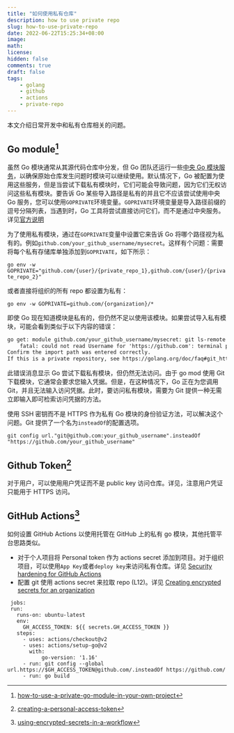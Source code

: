 ```yaml
---
title: "如何使用私有仓库"
description: how to use private repo
slug: how-to-use-private-repo
date: 2022-06-22T15:25:34+08:00
image:
math:
license:
hidden: false
comments: true
draft: false
tags:
    - golang
    - github
    - actions
    - private-repo
---
```


本文介绍日常开发中和私有仓库相关的问题。

## Go module[^1]

虽然 Go 模块通常从其源代码仓库中分发，但 Go 团队还运行一些[中央 Go 模块服务](https://proxy.golang.org/)，以确保原始仓库发生问题时模块可以继续使用。默认情况下，Go 被配置为使用这些服务，但是当尝试下载私有模块时，它们可能会导致问题，因为它们无权访问这些私有模块。要告诉 Go 某些导入路径是私有的并且它不应该尝试使用中央 Go 服务，您可以使用`GOPRIVATE`环境变量。`GOPRIVATE`环境变量是导入路径前缀的逗号分隔列表，当遇到时，Go 工具将尝试直接访问它们，而不是通过中央服务。详见[官方说明](https://pkg.go.dev/cmd/go#hdr-Configuration_for_downloading_non_public_code)

为了使用私有模块，通过在`GOPRIVATE`变量中设置它来告诉 Go 将哪个路径视为私有的。例如`github.com/your_github_username/mysecret`。这样有个问题：需要将每个私有存储库单独添加到`GOPRIVATE`，如下所示：

`go env -w GOPRIVATE="github.com/{user}/{private_repo_1},github.com/{user}/{private_repo_2}"`

或者直接将组织的所有 repo 都设置为私有：

`go env -w GOPRIVATE=github.com/{organization}/*`

即使 Go 现在知道模块是私有的，但仍然不足以使用该模块。如果尝试导入私有模块，可能会看到类似于以下内容的错误：

```html
go get: module github.com/your_github_username/mysecret: git ls-remote -q origin in /Users/your_github_username/go/pkg/mod/cache/vcs/2f8c...b9ea: exit status 128:
	fatal: could not read Username for 'https://github.com': terminal prompts disabled
Confirm the import path was entered correctly.
If this is a private repository, see https://golang.org/doc/faq#git_https for additional information.
```

此错误消息显示 Go 尝试下载私有模块，但仍然无法访问。由于 go mod 使用 Git 下载模块，它通常会要求您输入凭据。但是，在这种情况下，Go 正在为您调用 Git，并且无法输入访问凭据。此时，要访问私有模块，需要为 Git 提供一种无需立即输入即可检索访问凭据的方法。

使用 SSH 密钥而不是 HTTPS 作为私有 Go 模块的身份验证方法，可以解决这个问题。Git 提供了一个名为`insteadOf`的配置选项。

`git config url."git@github.com:your_github_username".insteadOf "https://github.com/your_github_username"`

## Github Token[^2]

对于用户，可以使用用户凭证而不是 public key 访问仓库。详见[](https://docs.github.com/en/authentication/keeping-your-account-and-data-secure/creating-a-personal-access-token)，注意用户凭证只能用于 HTTPS 访问。

## GitHub Actions[^3]

如何设置 GitHub Actions 以使用托管在 GitHub 上的私有 go 模块，其他托管平台思路类似。

+ 对于个人项目将 Personal token 作为 actions secret 添加到项目。对于组织项目，可以使用`App Key`或者`deploy key`来访问私有仓库。详见 [Security hardening for GitHub Actions](https://docs.github.com/en/actions/security-guides/security-hardening-for-github-actions)
+ 配置 git 使用 actions secret 来拉取 repo (L12)。详见 [Creating encrypted secrets for an organization](https://docs.github.com/en/actions/security-guides/encrypted-secrets#about-encrypted-secrets)

 ```shell
  jobs:
  run:
    runs-on: ubuntu-latest
    env:
      GH_ACCESS_TOKEN: ${{ secrets.GH_ACCESS_TOKEN }}
    steps:
      - uses: actions/checkout@v2
      - uses: actions/setup-go@v2
        with:
            go-version: '1.16'
      - run: git config --global url.https://$GH_ACCESS_TOKEN@github.com/.insteadOf https://github.com/
      - run: go build

 ```

[^1]: [how-to-use-a-private-go-module-in-your-own-project](https://www.digitalocean.com/community/tutorials/how-to-use-a-private-go-module-in-your-own-project)
[^2]: [creating-a-personal-access-token](https://docs.github.com/cn/authentication/keeping-your-account-and-data-secure/creating-a-personal-access-token)
[^3]: [using-encrypted-secrets-in-a-workflow](https://docs.github.com/cn/actions/security-guides/encrypted-secrets#using-encrypted-secrets-in-a-workflow)
